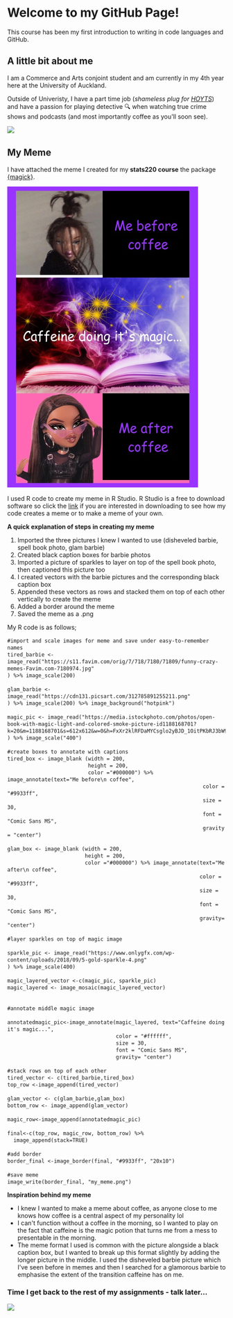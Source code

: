 # Welcome to my GitHub Page!

This course has been my first introduction to writing in code languages and GitHub.

## A little bit about me

I am a Commerce and Arts conjoint student and am currently in my 4th year here at the University of Auckland. 

Outside of Univeristy, I have a part time job (*shameless plug for [HOYTS](https://www.hoyts.co.nz)*) and have a passion for playing detective 🔍 when watching true crime shows and podcasts (and most importantly coffee as you'll soon see). 

![](https://media4.giphy.com/media/o2CbCvGN6qaUsHYu4F/giphy.gif)


## My Meme

I have attached the meme I created for my **stats220 course** the package [{magick}](https://cran.r-project.org/web/packages/magick/vignettes/intro.html). 

![](my_meme.png)

I used R code to create my meme in R Studio. R Studio is a free to download software so click the [link](https://www.rstudio.com/products/rstudio/download/) if you are interested in downloading to see how my code creates a meme or to make a meme of your own. 

**A quick explanation of steps in creating my meme**
1. Imported the three pictures I knew I wanted to use (disheveled barbie, spell book photo, glam barbie)
2. Created black caption boxes for barbie photos
3. Imported a picture of sparkles to layer on top of the spell book photo, then captioned this picture too
4. I created vectors with the barbie pictures and the corresponding black caption box
5. Appended these vectors as rows and stacked them on top of each other vertically to create the meme
6. Added a border around the meme
7. Saved the meme as a .png

My R code is as follows; 
```{r my_meme)
#import and scale images for meme and save under easy-to-remember names
tired_barbie <- image_read("https://s11.favim.com/orig/7/718/7180/71809/funny-crazy-memes-Favim.com-7180974.jpg"
) %>% image_scale(200)

glam_barbie <- image_read("https://cdn131.picsart.com/312785891255211.png"
) %>% image_scale(200) %>% image_background("hotpink")

magic_pic <- image_read("https://media.istockphoto.com/photos/open-book-with-magic-light-and-colored-smoke-picture-id1188168701?k=20&m=1188168701&s=612x612&w=0&h=FxXr2klRFDaMYCsglo2yBJD_1OitPKbRJ3bW9rAwSuY="
) %>% image_scale("400") 

#create boxes to annotate with captions
tired_box <- image_blank (width = 200,
                          height = 200,
                          color ="#000000") %>% image_annotate(text="Me before\n coffee",
                                                               color = "#9933ff",
                                                               size = 30,
                                                               font = "Comic Sans MS",
                                                               gravity = "center")

glam_box <- image_blank (width = 200,
                         height = 200,
                         color ="#000000") %>% image_annotate(text="Me after\n coffee",
                                                              color = "#9933ff",
                                                              size = 30,
                                                              font = "Comic Sans MS",
                                                              gravity= "center")

#layer sparkles on top of magic image

sparkle_pic <- image_read("https://www.onlygfx.com/wp-content/uploads/2018/09/5-gold-sparkle-4.png"
) %>% image_scale(400)

magic_layered_vector <-c(magic_pic, sparkle_pic)
magic_layered <- image_mosaic(magic_layered_vector)


#annotate middle magic image 

annotatedmagic_pic<-image_annotate(magic_layered, text="Caffeine doing it's magic...",
                                   color = "#ffffff",
                                   size = 30,
                                   font = "Comic Sans MS",
                                   gravity= "center")

#stack rows on top of each other
tired_vector <- c(tired_barbie,tired_box)
top_row <-image_append(tired_vector)

glam_vector <- c(glam_barbie,glam_box)
bottom_row <- image_append(glam_vector)

magic_row<-image_append(annotatedmagic_pic)

final<-c(top_row, magic_row, bottom_row) %>%
  image_append(stack=TRUE)

#add border 
border_final <-image_border(final, "#9933ff", "20x10")

#save meme
image_write(border_final, "my_meme.png")
```


**Inspiration behind my meme**
- I knew I wanted to make a meme about coffee, as anyone close to me knows how coffee is a central aspect of my personality lol
- I can't function without a coffee in the morning, so I wanted to play on the fact that caffeine is the magic potion that turns me from a mess to presentable in the morning.
- The meme format I used is common with the picture alongside a black caption box, but I wanted to break up this format slightly by adding the longer picture in the middle. I used the disheveled barbie picture which I've seen before in memes and then I searched for a glamorous barbie to emphasise the extent of the transition caffeine has on me.  


### Time I get back to the rest of my assignments - talk later...

![](https://media0.giphy.com/media/unQ3IJU2RG7DO/giphy.gif)
